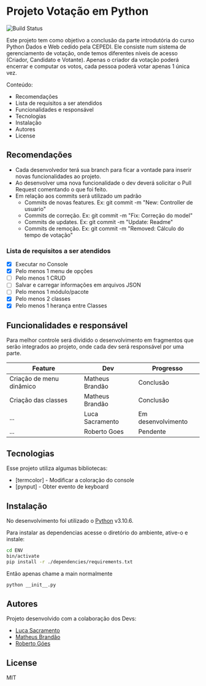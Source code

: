 # Projeto Votação em Python
![Build Status]()

Este projeto tem como objetivo a conclusão da parte introdutória do curso Python Dados e Web cedido pela CEPEDI.
Ele consiste num sistema de gerenciamento de votação, onde temos diferentes níveis de acesso (Criador, Candidato e Votante). Apenas o criador da votação poderá encerrar e computar os votos, cada pessoa poderá votar apenas 1 única vez.

Conteúdo:
- Recomendações
- Lista de requisitos a ser atendidos
- Funcionalidades e responsável
- Tecnologias
- Instalação
- Autores
- License

## Recomendações
- Cada desenvolvedor terá sua branch para ficar a vontade para inserir novas funcionalidades ao projeto.
- Ao desenvolver uma nova funcionalidade o dev deverá solicitar o Pull Request comentando o que foi feito.
- Em relação aos commits será utilizado um padrão
    - Commits de novas features. Ex: git commit -m "New: Controller de usuario"
    - Commits de correção. Ex: git commit -m "Fix: Correção do model"
    - Commits de updates. Ex: git commit -m "Update: Readme"
    - Commits de remoção. Ex: git commit -m "Removed: Cálculo do tempo de votação"

### Lista de requisitos a ser atendidos
- [x] Executar no Console
- [x] Pelo menos 1 menu de opções
- [ ] Pelo menos 1 CRUD
- [ ] Salvar e carregar informações em arquivos JSON
- [ ] Pelo menos 1 módulo/pacote
- [x] Pelo menos 2 classes
- [x] Pelo menos 1 herança entre Classes

## Funcionalidades e responsável

Para melhor controle será dividido o desenvolvimento em fragmentos que serão integrados ao projeto, onde cada dev será responsável por uma parte.

| Feature | Dev | Progresso
| ------ | ------ | ------ |
| Criação de menu dinâmico | Matheus Brandão | Conclusão
| Criação das classes | Matheus Brandão | Conclusão
| ... | Luca Sacramento | Em desenvolvimento
| ... | Roberto Goes | Pendente

## Tecnologias

Esse projeto utiliza algumas bibliotecas:

- [termcolor] - Modificar a coloração do console
- [pynput] - Obter evento de keyboard

## Instalação

No desenvolvimento foi utilizado o [Python](https://www.python.org/) v3.10.6.

Para instalar as dependencias acesse o diretório do ambiente, ative-o e instale:

```sh
cd ENV
bin/activate
pip install -r ./dependencies/requirements.txt
```

Então apenas chame a main normalmente

```sh
python __init__.py
```

## Autores

Projeto desenvolvido com a colaboração dos Devs:

- [Luca Sacramento](https://github.com/lucasao98/)
- [Matheus Brandão](https://github.com/MatBrands)
- [Roberto Góes]()

## License

MIT